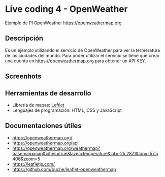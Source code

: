 # Live coding 4 - OpenWeather
Ejemplo de PI OpenWeather https://openweathermap.org

## Descripción
Es un ejemplo utilizando el servicio de OpenWeather para ver la termeratura de las ciudades del mundo.
Para poder utilizar el servicio se tiene que crear una cuenta en https://openweathermap.org para obtener un API KEY.

## Screenhots


## Herramientas de desarrollo
* Librería de mapas: [Leftlet](https://leafletjs.com/)
* Lenguajes de programación: HTML, CSS y JavaScript

## Documentaciones útiles
* https://openweathermap.org/
* https://openweathermap.org/api
* https://openweathermap.org/weathermap?basemap=map&cities=true&layer=temperature&lat=-25.2871&lon=-57.5406&zoom=5
* https://leafletjs.com/
* https://github.com/buche/leaflet-openweathermap
